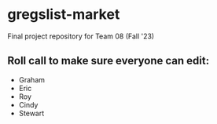 # gregslist-market
Final project repository for Team 08 (Fall '23)

## Roll call to make sure everyone can edit:
- Graham
- Eric
- Roy
- Cindy
- Stewart
